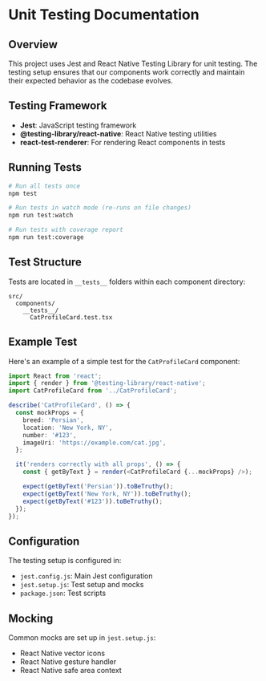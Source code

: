 # Unit Testing Documentation

## Overview

This project uses Jest and React Native Testing Library for unit testing. The testing setup ensures that our components work correctly and maintain their expected behavior as the codebase evolves.

## Testing Framework

- **Jest**: JavaScript testing framework
- **@testing-library/react-native**: React Native testing utilities
- **react-test-renderer**: For rendering React components in tests

## Running Tests

```bash
# Run all tests once
npm test

# Run tests in watch mode (re-runs on file changes)
npm run test:watch

# Run tests with coverage report
npm run test:coverage
```

## Test Structure

Tests are located in `__tests__` folders within each component directory:

```
src/
  components/
    __tests__/
      CatProfileCard.test.tsx
```

## Example Test

Here's an example of a simple test for the `CatProfileCard` component:

```typescript
import React from 'react';
import { render } from '@testing-library/react-native';
import CatProfileCard from '../CatProfileCard';

describe('CatProfileCard', () => {
  const mockProps = {
    breed: 'Persian',
    location: 'New York, NY',
    number: '#123',
    imageUri: 'https://example.com/cat.jpg',
  };

  it('renders correctly with all props', () => {
    const { getByText } = render(<CatProfileCard {...mockProps} />);

    expect(getByText('Persian')).toBeTruthy();
    expect(getByText('New York, NY')).toBeTruthy();
    expect(getByText('#123')).toBeTruthy();
  });
});
```

## Configuration

The testing setup is configured in:

- `jest.config.js`: Main Jest configuration
- `jest.setup.js`: Test setup and mocks
- `package.json`: Test scripts

## Mocking

Common mocks are set up in `jest.setup.js`:

- React Native vector icons
- React Native gesture handler
- React Native safe area context
